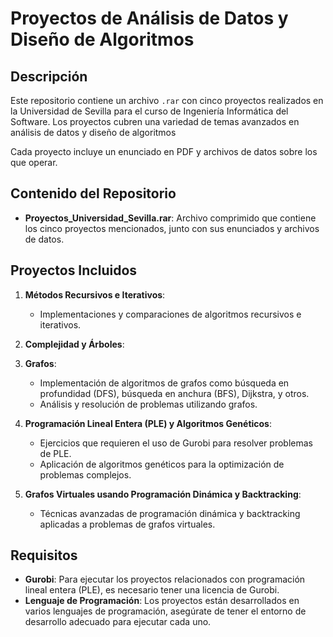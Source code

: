 # Proyectos de Análisis de Datos y Diseño de Algoritmos

## Descripción

Este repositorio contiene un archivo `.rar` con cinco proyectos realizados en la Universidad de Sevilla para el curso de Ingeniería Informática del Software. Los proyectos cubren una variedad de temas avanzados en análisis de datos y diseño de algoritmos

Cada proyecto incluye un enunciado en PDF y archivos de datos sobre los que operar.

## Contenido del Repositorio

- **Proyectos_Universidad_Sevilla.rar**: Archivo comprimido que contiene los cinco proyectos mencionados, junto con sus enunciados y archivos de datos.

## Proyectos Incluidos

1. **Métodos Recursivos e Iterativos**:
   - Implementaciones y comparaciones de algoritmos recursivos e iterativos.


2. **Complejidad y Árboles**:


3. **Grafos**:
   - Implementación de algoritmos de grafos como búsqueda en profundidad (DFS), búsqueda en anchura (BFS), Dijkstra, y otros.
   - Análisis y resolución de problemas utilizando grafos.

4. **Programación Lineal Entera (PLE) y Algoritmos Genéticos**:
   - Ejercicios que requieren el uso de Gurobi para resolver problemas de PLE.
   - Aplicación de algoritmos genéticos para la optimización de problemas complejos.

5. **Grafos Virtuales usando Programación Dinámica y Backtracking**:
   - Técnicas avanzadas de programación dinámica y backtracking aplicadas a problemas de grafos virtuales.

## Requisitos

- **Gurobi**: Para ejecutar los proyectos relacionados con programación lineal entera (PLE), es necesario tener una licencia de Gurobi.
- **Lenguaje de Programación**: Los proyectos están desarrollados en varios lenguajes de programación, asegúrate de tener el entorno de desarrollo adecuado para ejecutar cada uno.
